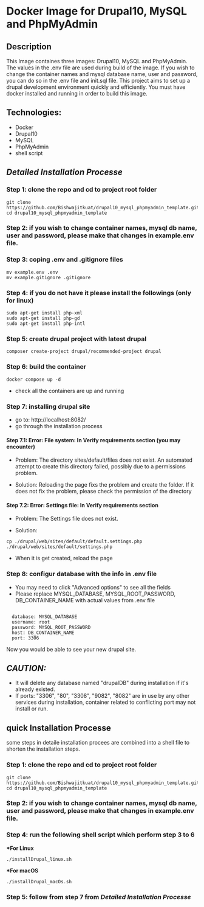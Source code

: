 # Docker Image for Drupal10, MySQL and PhpMyAdmin

## Description

This Image containes three images: Drupal10, MySQL and PhpMyAdmin. The values in the .env file are used during build of the image. If you wish to change the container names and mysql database name, user and password, you can do so in the .env file and init.sql file. This project aims to set up a drupal development environment quickly and efficiently. You must have docker installed and running in order to build this image.

## Technologies:

- Docker
- Drupal10
- MySQL
- PhpMyAdmin
- shell script

## **_Detailed Installation Processe_**

### Step 1: clone the repo and cd to project root folder

```
git clone https://github.com/Bishwajitkuat/drupal10_mysql_phpmyadmin_template.git
cd drupal10_mysql_phpmyadmin_template
```

### Step 2: if you wish to change container names, mysql db name, user and password, please make that changes in example.env file.

### Step 3: coping .env and .gitignore files

```
mv example.env .env
mv example.gitignore .gitignore
```

### Step 4: if you do not have it please install the followings (only for linux)

```
sudo apt-get install php-xml
sudo apt-get install php-gd
sudo apt-get install php-intl
```

### Step 5: create drupal project with latest drupal

```
composer create-project drupal/recommended-project drupal
```

### Step 6: build the container

```
docker compose up -d
```

- check all the containers are up and running

### Step 7: installing drupal site

- go to: http://localhost:8082/
- go through the installation process

#### Step 7.1: Error: File system: In Verify requirements section (you may encounter)

- Problem: The directory sites/default/files does not exist. An automated attempt to create this directory failed, possibly due to a permissions problem.

- Solution: Reloading the page fixs the problem and create the folder. If it does not fix the problem, please check the permission of the directory

#### Step 7.2: Error: Settings file: In Verify requirements section

- Problem: The Settings file does not exist.

- Solution:

```
cp ./drupal/web/sites/default/default.settings.php ./drupal/web/sites/default/settings.php
```

- When it is get created, reload the page

### Step 8: configur database with the info in .env file

- You may need to click "Advanced options" to see all the fields
- Please replace MYSQL_DATABASE, MYSQL_ROOT_PASSWORD, DB_CONTAINER_NAME with actual values from .env file

```

  database: MYSQL_DATABASE
  username: root
  password: MYSQL_ROOT_PASSWORD
  host: DB_CONTAINER_NAME
  port: 3306

```

Now you would be able to see your new drupal site.

## **_CAUTION:_**

- It will delete any database named "drupalDB" during installation if it's already existed.
- If ports: "3306", "80", "3308", "9082", "8082" are in use by any other services during installation, container related to conflicting port may not install or run.

## quick Installation Processe

some steps in detaile installation procees are combined into a shell file to shorten the installation steps.

### Step 1: clone the repo and cd to project root folder

```
git clone https://github.com/Bishwajitkuat/drupal10_mysql_phpmyadmin_template.git
cd drupal10_mysql_phpmyadmin_template
```

### Step 2: if you wish to change container names, mysql db name, user and password, please make that changes in example.env file.

### Step 4: run the following shell script which perform step 3 to 6

**\*For Linux**

```
./installDrupal_linux.sh
```

**\*For macOS**

```
./installDrupal_macOs.sh
```

### Step 5: follow from step 7 from **_Detailed Installation Processe_**
